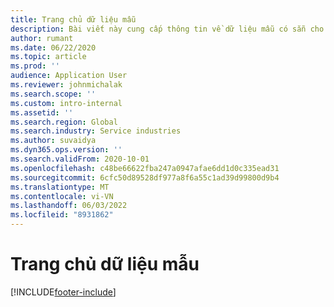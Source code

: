 ```yaml
---
title: Trang chủ dữ liệu mẫu
description: Bài viết này cung cấp thông tin về dữ liệu mẫu có sẵn cho các hoạt động của Dự án Dynamics 365.
author: rumant
ms.date: 06/22/2020
ms.topic: article
ms.prod: ''
audience: Application User
ms.reviewer: johnmichalak
ms.search.scope: ''
ms.custom: intro-internal
ms.assetid: ''
ms.search.region: Global
ms.search.industry: Service industries
ms.author: suvaidya
ms.dyn365.ops.version: ''
ms.search.validFrom: 2020-10-01
ms.openlocfilehash: c48be66622fba247a0947afae6dd1d0c335ead31
ms.sourcegitcommit: 6cfc50d89528df977a8f6a55c1ad39d99800d9b4
ms.translationtype: MT
ms.contentlocale: vi-VN
ms.lasthandoff: 06/03/2022
ms.locfileid: "8931862"
---
```

# <a name="sample-data-home-page"></a>Trang chủ dữ liệu mẫu


[!INCLUDE[footer-include](../includes/footer-banner.md)]